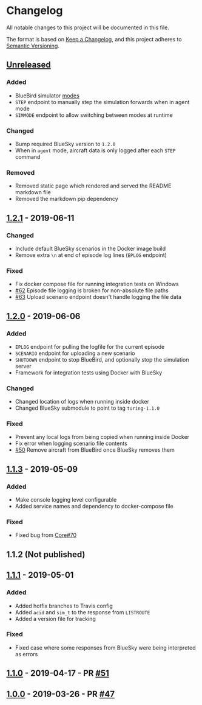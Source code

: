 
# Changelog

All notable changes to this project will be documented in this file.

The format is based on [Keep a Changelog](https://keepachangelog.com/en/1.0.0/),
and this project adheres to [Semantic Versioning](https://semver.org/spec/v2.0.0.html).

## [Unreleased]

### Added

- BlueBird simulator [modes](docs/SimulatorModes.md)
- `STEP` endpoint to manually step the simulation forwards when in agent mode
- `SIMMODE` endpoint to allow switching between modes at runtime

### Changed

- Bump required BlueSky version to `1.2.0`
- When in `agent` mode, aircraft data is only logged after each `STEP` command

### Removed

- Removed static page which rendered and served the README markdown file
- Removed the markdown pip dependency
 

## [1.2.1] - 2019-06-11

### Changed

- Include default BlueSky scenarios in the Docker image build
- Remove extra `\n` at end of episode log lines (`EPLOG` endpoint)

### Fixed

- Fix docker compose file for running integration tests on Windows
- [#62](https://github.com/alan-turing-institute/bluebird/issues/62) Episode file logging is broken for non-absolute file paths
- [#63](https://github.com/alan-turing-institute/bluebird/issues/63) Upload scenario endpoint doesn't handle logging the file data

## [1.2.0] - 2019-06-06

### Added

- `EPLOG` endpoint for pulling the logfile for the current episode
- `SCENARIO` endpoint for uploading a new scenario
- `SHUTDOWN` endpoint to stop BlueBird, and optionally stop the simulation server
- Framework for integration tests using Docker with BlueSky

### Changed

- Changed location of logs when running inside docker
- Changed BlueSky submodule to point to tag `turing-1.1.0`

### Fixed

- Prevent any local logs from being copied when running inside Docker
- Fix error when logging scenario file contents
- [#50](https://github.com/alan-turing-institute/bluebird/issues/50) Remove aircraft from BlueBird once BlueSky removes them

## [1.1.3] - 2019-05-09

### Added

- Make console logging level configurable
- Added service names and dependency to docker-compose file

### Fixed

- Fixed bug from [Core#70](https://github.com/alan-turing-institute/nats/issues/70)

## 1.1.2 (Not published)

## [1.1.1] - 2019-05-01

### Added

- Added hotfix branches to Travis config
- Added `acid` and `sim_t` to the response from `LISTROUTE`
- Added a version file for tracking

### Fixed

- Fixed case where some responses from BlueSky were being interpreted as errors

## [1.1.0] - 2019-04-17 - PR [#51](https://github.com/alan-turing-institute/bluebird/pull/51)
## [1.0.0] - 2019-03-26 - PR [#47](https://github.com/alan-turing-institute/bluebird/pull/47)

[Unreleased]: https://github.com/alan-turing-institute/bluebird/compare/1.2.1...develop
[1.2.1]: https://github.com/alan-turing-institute/bluebird/compare/1.2.0...1.2.1
[1.2.0]: https://github.com/alan-turing-institute/bluebird/compare/1.1.3...1.2.0
[1.1.3]: https://github.com/alan-turing-institute/bluebird/compare/1.1.1...1.1.3
[1.1.1]: https://github.com/alan-turing-institute/bluebird/compare/1.1.0...1.1.1
[1.1.0]: https://github.com/alan-turing-institute/bluebird/compare/1.0.0...1.1.0
[1.0.0]: https://github.com/alan-turing-institute/bluebird/releases/tag/1.0.0
